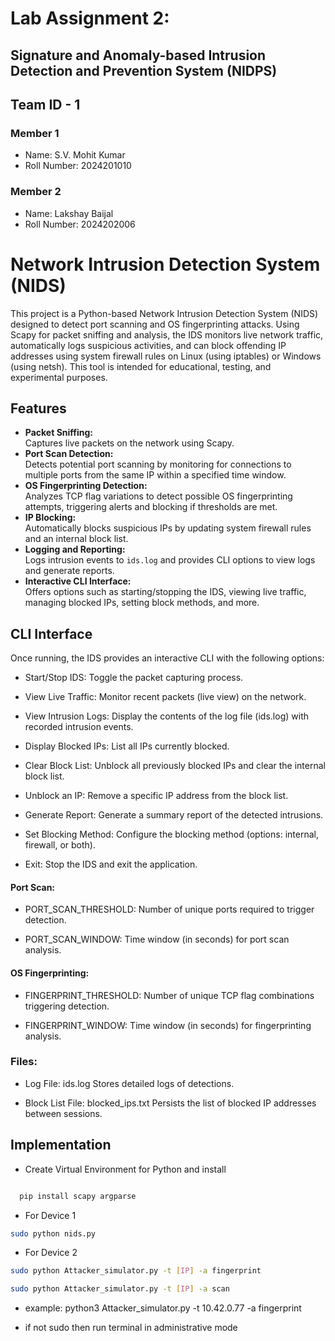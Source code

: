 # Lab Assignment 2:

## Signature and Anomaly-based Intrusion Detection and Prevention System (NIDPS)

## Team ID - 1

### Member 1

- Name: S.V. Mohit Kumar
- Roll Number: 2024201010

### Member 2

- Name: Lakshay Baijal
- Roll Number: 2024202006

# Network Intrusion Detection System (NIDS)

This project is a Python-based Network Intrusion Detection System (NIDS) designed to detect port scanning and OS fingerprinting attacks. Using Scapy for packet sniffing and analysis, the IDS monitors live network traffic, automatically logs suspicious activities, and can block offending IP addresses using system firewall rules on Linux (using iptables) or Windows (using netsh). This tool is intended for educational, testing, and experimental purposes.

## Features

- **Packet Sniffing:**  
  Captures live packets on the network using Scapy.
- **Port Scan Detection:**  
  Detects potential port scanning by monitoring for connections to multiple ports from the same IP within a specified time window.
- **OS Fingerprinting Detection:**  
  Analyzes TCP flag variations to detect possible OS fingerprinting attempts, triggering alerts and blocking if thresholds are met.
- **IP Blocking:**  
  Automatically blocks suspicious IPs by updating system firewall rules and an internal block list.
- **Logging and Reporting:**  
  Logs intrusion events to `ids.log` and provides CLI options to view logs and generate reports.
- **Interactive CLI Interface:**  
  Offers options such as starting/stopping the IDS, viewing live traffic, managing blocked IPs, setting block methods, and more.

## CLI Interface

Once running, the IDS provides an interactive CLI with the following options:

- Start/Stop IDS:
  Toggle the packet capturing process.

- View Live Traffic:
  Monitor recent packets (live view) on the network.

- View Intrusion Logs:
  Display the contents of the log file (ids.log) with recorded intrusion events.

- Display Blocked IPs:
  List all IPs currently blocked.

- Clear Block List:
  Unblock all previously blocked IPs and clear the internal block list.

- Unblock an IP:
  Remove a specific IP address from the block list.

- Generate Report:
  Generate a summary report of the detected intrusions.

- Set Blocking Method:
  Configure the blocking method (options: internal, firewall, or both).

- Exit:
  Stop the IDS and exit the application.

#### Port Scan:

- PORT_SCAN_THRESHOLD: Number of unique ports required to trigger detection.

- PORT_SCAN_WINDOW: Time window (in seconds) for port scan analysis.

#### OS Fingerprinting:

- FINGERPRINT_THRESHOLD: Number of unique TCP flag combinations triggering detection.

- FINGERPRINT_WINDOW: Time window (in seconds) for fingerprinting analysis.

### Files:

- Log File: ids.log
  Stores detailed logs of detections.

- Block List File: blocked_ips.txt
  Persists the list of blocked IP addresses between sessions.

## Implementation

- Create Virtual Environment for Python and install

```bash

  pip install scapy argparse

```

- For Device 1

```bash
sudo python nids.py
```

- For Device 2

```bash
sudo python Attacker_simulator.py -t [IP] -a fingerprint
```

```bash
sudo python Attacker_simulator.py -t [IP] -a scan
```

- example: python3 Attacker_simulator.py -t 10.42.0.77 -a fingerprint

- if not sudo then run terminal in administrative mode
